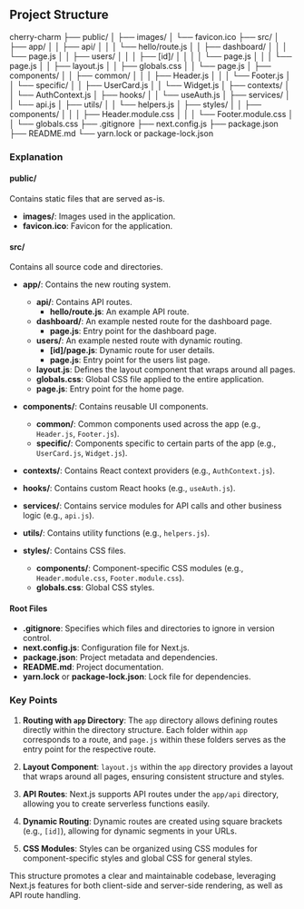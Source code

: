 ## Project Structure

cherry-charm
├── public/
│ ├── images/
│ └── favicon.ico
├── src/
│ ├── app/
│ │ ├── api/
│ │ │ └── hello/route.js
│ │ ├── dashboard/
│ │ │ └── page.js
│ │ ├── users/
│ │ │ ├── [id]/
│ │ │ │ └── page.js
│ │ │ └── page.js
│ │ ├── layout.js
│ │ ├── globals.css
│ │ └── page.js
│ ├── components/
│ │ ├── common/
│ │ │ ├── Header.js
│ │ │ └── Footer.js
│ │ └── specific/
│ │ ├── UserCard.js
│ │ └── Widget.js
│ ├── contexts/
│ │ └── AuthContext.js
│ ├── hooks/
│ │ └── useAuth.js
│ ├── services/
│ │ └── api.js
│ ├── utils/
│ │ └── helpers.js
│ ├── styles/
│ │ ├── components/
│ │ │ ├── Header.module.css
│ │ │ └── Footer.module.css
│ │ └── globals.css
├── .gitignore
├── next.config.js
├── package.json
├── README.md
└── yarn.lock or package-lock.json

### Explanation

#### public/

Contains static files that are served as-is.

- **images/**: Images used in the application.
- **favicon.ico**: Favicon for the application.

#### src/

Contains all source code and directories.

- **app/**: Contains the new routing system.

  - **api/**: Contains API routes.
    - **hello/route.js**: An example API route.
  - **dashboard/**: An example nested route for the dashboard page.
    - **page.js**: Entry point for the dashboard page.
  - **users/**: An example nested route with dynamic routing.
    - **[id]/page.js**: Dynamic route for user details.
    - **page.js**: Entry point for the users list page.
  - **layout.js**: Defines the layout component that wraps around all pages.
  - **globals.css**: Global CSS file applied to the entire application.
  - **page.js**: Entry point for the home page.

- **components/**: Contains reusable UI components.

  - **common/**: Common components used across the app (e.g., `Header.js`, `Footer.js`).
  - **specific/**: Components specific to certain parts of the app (e.g., `UserCard.js`, `Widget.js`).

- **contexts/**: Contains React context providers (e.g., `AuthContext.js`).

- **hooks/**: Contains custom React hooks (e.g., `useAuth.js`).

- **services/**: Contains service modules for API calls and other business logic (e.g., `api.js`).

- **utils/**: Contains utility functions (e.g., `helpers.js`).

- **styles/**: Contains CSS files.
  - **components/**: Component-specific CSS modules (e.g., `Header.module.css`, `Footer.module.css`).
  - **globals.css**: Global CSS styles.

#### Root Files

- **.gitignore**: Specifies which files and directories to ignore in version control.
- **next.config.js**: Configuration file for Next.js.
- **package.json**: Project metadata and dependencies.
- **README.md**: Project documentation.
- **yarn.lock** or **package-lock.json**: Lock file for dependencies.

### Key Points

1. **Routing with `app` Directory**: The `app` directory allows defining routes directly within the directory structure. Each folder within `app` corresponds to a route, and `page.js` within these folders serves as the entry point for the respective route.

2. **Layout Component**: `layout.js` within the `app` directory provides a layout that wraps around all pages, ensuring consistent structure and styles.

3. **API Routes**: Next.js supports API routes under the `app/api` directory, allowing you to create serverless functions easily.

4. **Dynamic Routing**: Dynamic routes are created using square brackets (e.g., `[id]`), allowing for dynamic segments in your URLs.

5. **CSS Modules**: Styles can be organized using CSS modules for component-specific styles and global CSS for general styles.

This structure promotes a clear and maintainable codebase, leveraging Next.js features for both client-side and server-side rendering, as well as API route handling.
